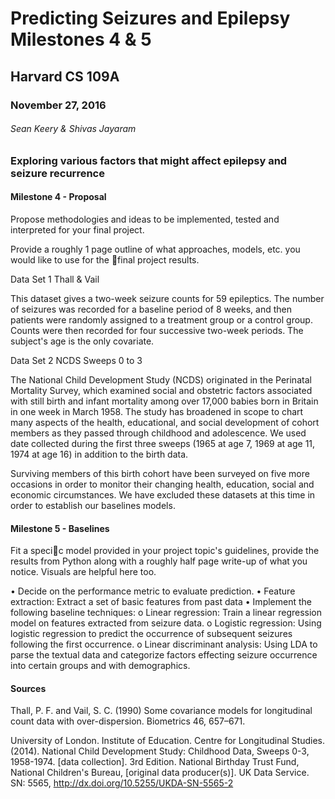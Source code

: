 # Predicting Seizures and Epilepsy Milestones 4 & 5

## Harvard CS 109A

### November 27, 2016

###### Sean Keery & Shivas Jayaram

### Exploring various factors that might affect epilepsy and seizure recurrence

#### Milestone 4 - Proposal

Propose methodologies and ideas to be implemented, tested and interpreted for your final project.

Provide a roughly 1 page
outline of what approaches, models, etc. you would like to use for the final project results.

Data Set 1 Thall & Vail

This dataset gives a two-week seizure counts for 59 epileptics. The number of seizures was recorded for a baseline period of 8 weeks, and then patients were randomly assigned to a treatment group or a control group. Counts were then recorded for four successive two-week periods. The subject's age is the only covariate.

Data Set 2 NCDS Sweeps 0 to 3

The National Child Development Study (NCDS) originated in the Perinatal Mortality Survey, which examined social and obstetric factors associated with still birth and infant mortality among over 17,000 babies born in Britain in one week in March 1958.  The study has broadened in scope to chart many aspects of the health, educational, and social development of cohort members as they passed through childhood and adolescence. We used date collected during the first three sweeps (1965 at age 7, 1969 at age 11, 1974 at age 16) in addition to the birth data.

Surviving members of this birth cohort have been surveyed on five more occasions in order to monitor their changing health, education, social and economic circumstances.  We have excluded these datasets at this time in order to establish our baselines models.



#### Milestone 5 - Baselines

Fit a specic model provided in your
project topic's guidelines, provide the results from Python along with a roughly half page
write-up of what you notice. Visuals are helpful here too.

• Decide on the performance metric to evaluate prediction.
• Feature extraction: Extract a set of basic features from past data
• Implement the following baseline techniques:
o Linear regression: Train a linear regression model on features extracted from seizure data.
o Logistic regression: Using logistic regression to predict the occurrence of subsequent seizures following the first occurrence.
o Linear discriminant analysis: Using LDA to parse the textual data and categorize factors effecting seizure occurrence into certain groups and with demographics.


#### Sources

Thall, P. F. and Vail, S. C. (1990) Some covariance models for longitudinal count data with over-dispersion. Biometrics 46, 657–671.

University of London. Institute of Education. Centre for Longitudinal Studies. (2014). National Child Development Study: Childhood Data, Sweeps 0-3, 1958-1974. [data collection]. 3rd Edition. National Birthday Trust Fund, National Children's Bureau, [original data producer(s)]. UK Data Service. SN: 5565, http://dx.doi.org/10.5255/UKDA-SN-5565-2
